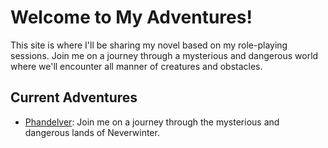 # Welcome to My Adventures!

This site is where I'll be sharing my novel based on my role-playing sessions. Join me on a journey through a mysterious and dangerous world where we'll encounter all manner of creatures and obstacles.

## Current Adventures

- [Phandelver](phandelver/00.md): Join me on a journey through the mysterious and dangerous lands of Neverwinter.